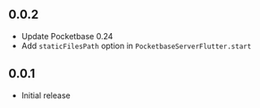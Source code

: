 ## 0.0.2

- Update Pocketbase 0.24
- Add `staticFilesPath` option in `PocketbaseServerFlutter.start`

## 0.0.1

- Initial release
